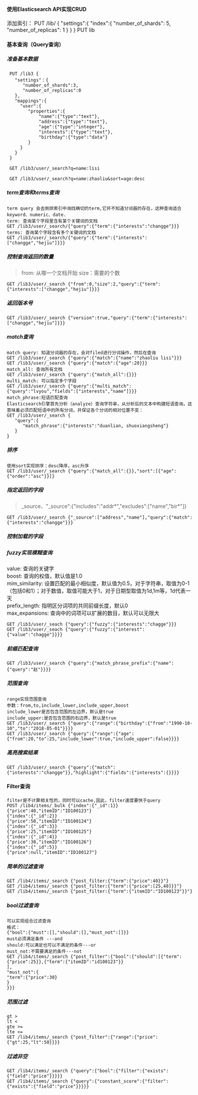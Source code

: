 #### 使用Elasticsearch API实现CRUD
添加索引：
PUT /lib/
{
"settings":{
    "index":{
       "number_of_shards": 5,
       "number_of_replicas": 1
    }
  }
}
PUT lib

#### 基本查询（Query查询）
##### 准备基本数据
     PUT /lib3 {
       "settings"：{
          "number_of_shards":3,
          "number_of_replicas":0
       },
       "mappings":{
         "user":{
            "properties":{
                "name":{"type":"text"},
                "address":{"type":"text"},
                "age":{"type":"integer"},
                "interests":{"type":"text"},
                "birthday":{"type":"data"}
            }
         }
       }
     }
     
     GET /lib3/user/_search?q=name:lisi
     
     GET /lib3/user/_search?q=name:zhaoliu&sort=age:desc
##### term查询和terms查询
    term query 会去倒排索引中询找确切的term,它并不知道分词器的存在，这种查询适合keyword、numeric、date.
    term: 查询某个字段里含有某个关键词的文档
    GET /lib3/user/_search/{"query":{"term":{"interests":"changge"}}}
    terms: 查询某个字段含有多个关键词的文档
    GET /lib3/user/_search/{"query":{"term":{"interests":["changge","hejiu"]}}}
##### 控制查询返回的数量
> from: 从哪一个文档开始  size：需要的个数

    GET /lib3/user/_search {"from":0,"size":2,"query":{"term":{"interests":["changge","hejiu"]}}}
    
##### 返回版本号
    GET /lib3/user/_search {"version":true,"query":{"term":{"interests":["changge","hejiu"]}}}
##### match查询
    match query: 知道分词器的存在，会对filed进行分词操作，然后在查询
    GET /lib3/user/_search {"query":{"match":{"name":"zhaoliu lisi"}}}
    GET /lib3/user/_search {"query":{"match":{"age":20}}}
    match_all: 查询所有文档
    GET /lib3/user/_search {"query":{"match_all":{}}}
    multi_match: 可以指定多个字段
    GET /lib3/user/_search {"query":{"multi_match":{"query":"lvyou","fields":["interests","name"]}}}
    match_phrase:短语匹配查询
    Elasticsearch引擎首先分析（analyze）查询字符串，从分析后的文本中构建短语查询，这意味着必须匹配短语中的所有分词，并保证各个分词的相对位置不变：
    GET /lib3/user/_search {
       "query":{
          "match_phrase":{"interests":"duanlian, shuoxiangsheng"}
       }
    }
##### 排序
    使用sort实现排序：desc降序，asc升序
    GET /lib3/user/_search {"query":{"match_all":{}},"sort":[{"age":{"order":"asc"}}]}
    
##### 指定返回的字段
 > _source、"_source":{"includes":"addr*","excludes":["name","bir*"]}
 
    GET /lib3/user/_search {"_source":["address","name"],"query":{"match":{"interests":"changge"}}}
##### 控制加载的字段  

##### fuzzy实现模糊查询
value: 查询的关键字 <br/>
boost: 查询的权值，默认值是1.0 <br/>
mim_similarity: 设置匹配的最小相似度，默认值为0.5，对于字符串，取值为0-1（包括0和1）；对于数值，取值可能大于1，对于日期型取值为1d,1m等，1d代表一天 <br/>
prefix_length: 指明区分词项的共同前缀长度，默认0 <br/>
max_expansions: 查询中的词项可以扩展的数目，默认可以无限大 <br/>

    GET /lib3/user/_seach {"query":{"fuzzy":{"interests":"chagge"}}}
    GET /lib3/user/_seach {"query":{"fuzzy":{"interest":{"value":"chagge"}}}}
    
##### 前缀匹配查询
    GET /lib3/user/_search {"query":{"match_phrase_prefix":{"name":{"query":"赵"}}}}
##### 范围查询
    range实现范围查询
    参数：from,to,include_lower,include_upper,boost
    include_lower是否包含范围的左边界，默认是true
    include_upper:是否包含范围的右边界，默认是true
    GET /lib3/user/_search {"query":{"range":{"birthday":{"from":"1990-10-10","to":"2018-05-01"}}}}
    GET /lib3/user/_search {"query":{"range":{"age":{"from":20,"to":25,"include_lower":true,"include_upper":false}}}}
##### 高亮搜索结果
    GET /lib3/user/_search {"query":{"match":{"interests":"changge"}},"highlight":{"fields":{"interests":{}}}}
    
#### Filter查询
    filter是不计算相关性的，同时可以cache,因此，filter速度要快于query
    POST /lib4/items/_bulk {"index":{"_id":1}}
    {"price":40,"itemID":"ID100123"}
    {"index":{"_id":2}}
    {"price":50,"itemID":"ID100124"}
    {"index":{"_id":3}}
    {"price":25,"itemID":"ID100125"}
    {"index":{"_id":4}}
    {"price":30,"itemID":"ID100126"}
    {"index":{"_id":5}}
    {"price":null,"itemID":"ID100127"}
##### 简单的过滤查询
    GET /lib4/items/_search {"post_filter:{"term":{"price":40}}"}
    GET /lib4/items/_search {"post_filter:{"term":{"price":[25,40]}}"}
    GET /lib4/items/_search {"post_filter:{"term":{"itemID":"ID100123"}}"}
##### bool过滤查询
    可以实现组合过滤查询
    格式：
    {"bool":{"must":[],"should":[],"must_not":[]}}
    must必须满足条件 ---and
    should:可以满足也可以不满足的条件---or
    must_not:不需要满足的条件---not
    GET /lib4/items/_search {"post_filter":{"bool":{"should":[{"term":{"price":25}},{"term":{"itemID":"id100123"}}
    ],
    "must_not":{
    "term":{"price":30}
    }
    }}}
    
##### 范围过滤
    gt >
    lt <
    gte >=
    lte <=
    GET /lib4/items/_search {"post_filter":{"range":{"price":{"gt":25,"lt":50}}}}
##### 过滤非空
    GET /lib4/items/_search {"query":{"bool":{"filter":{"exists":{"field":"price"}}}}}
    GET /lib4/items/_search {"query":{"constant_score":{"filter":{"exists":{"field":"price"}}}}}
